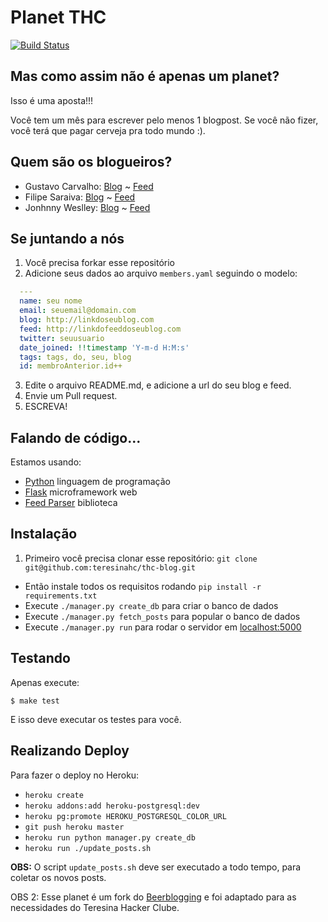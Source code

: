 # Planet THC

[![Build Status](https://travis-ci.org/teresinahc/thc-blog.svg?branch=master)](https://travis-ci.org/teresinahc/thc-blog)

## Mas como assim não é apenas um planet?

Isso é uma aposta!!!

Você tem um mês para escrever pelo menos 1 blogpost. Se você não fizer, você terá que pagar cerveja pra todo mundo :).

## Quem são os blogueiros?

* Gustavo Carvalho: [Blog](http://blog.gtsalles.com.br) ~ [Feed](http://blog.gtsalles.com/index.xml)
* Filipe Saraiva: [Blog](http://blog.filipesaraiva.info/) ~ [Feed](http://blog.filipesaraiva.info/?tag=THC-blog&feed=rss2)
* Jonhnny Weslley: [Blog](http://raciocinio-lateral.jonhnnyweslley.net) ~ [Feed](http://feeds.feedburner.com/RaciocinioLateralBlogSpot)

## Se juntando a nós

1. Você precisa forkar esse repositório
2. Adicione seus dados ao arquivo `members.yaml` seguindo o modelo:

  ```YAML
    ---
    name: seu nome
    email: seuemail@domain.com
    blog: http://linkdoseublog.com
    feed: http://linkdofeeddoseublog.com
    twitter: seuusuario
    date_joined: !!timestamp 'Y-m-d H:M:s'
    tags: tags, do, seu, blog
    id: membroAnterior.id++
  ```

3. Edite o arquivo README.md, e adicione a url do seu blog e feed.
4. Envie um Pull request.
5. ESCREVA!

## Falando de código...

Estamos usando:

* [Python](http://python.org/) linguagem de programação
* [Flask](http://flask.pocoo.org/) microframework web
* [Feed Parser](http://www.feedparser.org/) biblioteca

## Instalação

1. Primeiro você precisa clonar esse repositório: `git clone git@github.com:teresinahc/thc-blog.git`
* Então instale todos os requisitos rodando `pip install -r requirements.txt`
* Execute `./manager.py create_db` para criar o banco de dados
* Execute `./manager.py fetch_posts` para popular o banco de dados
* Execute `./manager.py run` para rodar o servidor em [localhost:5000](http://localhost:5000)


## Testando

Apenas execute:

```
$ make test
```

E isso deve executar os testes para você.

## Realizando Deploy

Para fazer o deploy no Heroku:

* `heroku create`
* `heroku addons:add heroku-postgresql:dev`
* `heroku pg:promote HEROKU_POSTGRESQL_COLOR_URL`
* `git push heroku master`
* `heroku run python manager.py create_db`
* `heroku run ./update_posts.sh`

**OBS:** O script `update_posts.sh` deve ser executado a todo tempo, para coletar os novos posts.

OBS 2: Esse planet é um fork do [Beerblogging](https://github.com/avelino/beerblogging) e foi adaptado para as necessidades do Teresina Hacker Clube.
